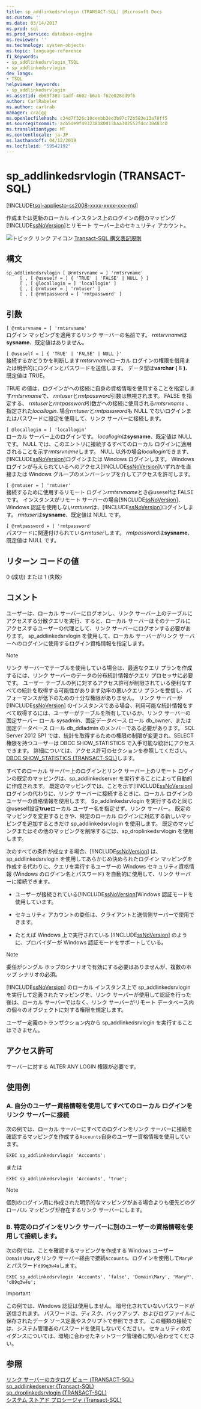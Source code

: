 ```yaml
---
title: sp_addlinkedsrvlogin (TRANSACT-SQL) |Microsoft Docs
ms.custom: ''
ms.date: 03/14/2017
ms.prod: sql
ms.prod_service: database-engine
ms.reviewer: ''
ms.technology: system-objects
ms.topic: language-reference
f1_keywords:
- sp_addlinkedsrvlogin_TSQL
- sp_addlinkedsrvlogin
dev_langs:
- TSQL
helpviewer_keywords:
- sp_addlinkedsrvlogin
ms.assetid: eb69f303-1adf-4602-b6ab-f62e028ed9f6
author: CarlRabeler
ms.author: carlrab
manager: craigg
ms.openlocfilehash: c34d7f326c10ceebb3ee3b97c72b583e13a78ff5
ms.sourcegitcommit: acb5de9f493238180d13baa302552fdcc30d83c0
ms.translationtype: MT
ms.contentlocale: ja-JP
ms.lasthandoff: 04/12/2019
ms.locfileid: "59542192"
---
```

# <a name="spaddlinkedsrvlogin-transact-sql"></a>sp_addlinkedsrvlogin (TRANSACT-SQL)
[!INCLUDE[tsql-appliesto-ss2008-xxxx-xxxx-xxx-md](../../includes/tsql-appliesto-ss2008-xxxx-xxxx-xxx-md.md)]

  作成または更新のローカル インスタンス上のログインの間のマッピング[!INCLUDE[ssNoVersion](../../includes/ssnoversion-md.md)]とリモート サーバー上のセキュリティ アカウント。  
  
 ![トピック リンク アイコン](../../database-engine/configure-windows/media/topic-link.gif "トピック リンク アイコン") [Transact-SQL 構文表記規則](../../t-sql/language-elements/transact-sql-syntax-conventions-transact-sql.md)  
  
## <a name="syntax"></a>構文  
  
```  
sp_addlinkedsrvlogin [ @rmtsrvname = ] 'rmtsrvname'   
     [ , [ @useself = ] { 'TRUE' | 'FALSE' | NULL } ]   
     [ , [ @locallogin = ] 'locallogin' ]   
     [ , [ @rmtuser = ] 'rmtuser' ]   
     [ , [ @rmtpassword = ] 'rmtpassword' ]   
```  
  
## <a name="arguments"></a>引数  
 `[ @rmtsrvname = ] 'rmtsrvname'`  
 ログイン マッピングを適用するリンク サーバーの名前です。 *rmtsrvname*は**sysname**、既定値はありません。  
  
 `[ @useself = ] { 'TRUE' | 'FALSE' | NULL }'`  
 接続するかどうかを判断します*rmtsrvname*ローカル ログインの権限を借用または明示的にログインとパスワードを送信します。 データ型は**varchar (** 8 **)**、既定値は TRUE。  
  
 TRUE の値は、ログインがへの接続に自身の資格情報を使用することを指定します*rmtsrvname*で、 *rmtuser*と*rmtpassword*引数は無視されます。 FALSE を指定する、 *rmtuser*と*rmtpassword*引数がへの接続に使用される*rmtsrvname* 、指定された*locallogin*. 場合*rmtuser*と*rmtpassword*も NULL でないログインまたはパスワードに設定を使用して、リンク サーバーに接続します。  
  
 `[ @locallogin = ] 'locallogin'`  
 ローカル サーバー上のログインです。 *locallogin*は**sysname**、既定値は NULL です。 NULL では、このエントリに接続するすべてのローカル ログインに適用されることを示す*rmtsrvname*します。 NULL 以外の場合*locallogin*できます、[!INCLUDE[ssNoVersion](../../includes/ssnoversion-md.md)]ログインまたは Windows ログインします。 Windows ログインが与えられているへのアクセス[!INCLUDE[ssNoVersion](../../includes/ssnoversion-md.md)]いずれかを直接または Windows グループのメンバーシップを介してアクセスを許可します。  
  
 `[ @rmtuser = ] 'rmtuser'`  
 接続するために使用するリモート ログイン*rmtsrvname*とき@useselfは FALSE です。 インスタンスがリモート サーバーの場合[!INCLUDE[ssNoVersion](../../includes/ssnoversion-md.md)]、Windows 認証を使用しない*rmtuser*は、[!INCLUDE[ssNoVersion](../../includes/ssnoversion-md.md)]ログインします。 *rmtuser*は**sysname**、既定値は NULL です。  
  
 `[ @rmtpassword = ] 'rmtpassword'`  
 パスワードに関連付けられている*rmtuser*します。 *rmtpassword*は**sysname**、既定値は NULL です。  
  
## <a name="return-code-values"></a>リターン コードの値  
 0 (成功) または 1 (失敗)  
  
## <a name="remarks"></a>コメント  
 ユーザーは、ローカル サーバーにログオンし、リンク サーバー上のテーブルにアクセスする分散クエリを実行、すると、ローカル サーバーはそのテーブルにアクセスするユーザーの代理として、リンク サーバーにログオンする必要があります。 sp_addlinkedsrvlogin を使用して、ローカル サーバーがリンク サーバーへのログインに使用するログイン資格情報を指定します。  
  
> [!NOTE]  
>  リンク サーバーでテーブルを使用している場合は、最適なクエリ プランを作成するには、リンク サーバーのデータの分布統計情報がクエリ プロセッサに必要です。 ユーザー テーブルの列に対するアクセス許可が制限されている便利なすべての統計を取得する可能性があります効率の悪いクエリ プランを受信し、パフォーマンスが低下のための十分な権限がありません。 リンク サーバーが [!INCLUDE[ssNoVersion](../../includes/ssnoversion-md.md)] のインスタンスである場合、利用可能な統計情報をすべて取得するには、ユーザーがテーブルを所有しているか、リンク サーバーの固定サーバー ロール sysadmin、固定データベース ロール db_owner、または固定データベース ロール db_ddladmin のメンバーである必要があります。 SQL Server 2012 SP1 では、統計を取得するための権限の制限が変更され、SELECT 権限を持つユーザーは DBCC SHOW_STATISTICS で入手可能な統計にアクセスできます。 詳細については、アクセス許可のセクションを参照してください。 [DBCC SHOW_STATISTICS &#40;TRANSACT-SQL&#41;](../../t-sql/database-console-commands/dbcc-show-statistics-transact-sql.md)します。  
  
 すべてのローカル サーバー上のログインとリンク サーバー上のリモート ログインの既定のマッピングは、sp_addlinkedserver を実行することによって自動的に作成されます。 既定のマッピングでは、ことを示す[!INCLUDE[ssNoVersion](../../includes/ssnoversion-md.md)]ログインの代わりに、リンク サーバーに接続するときに、ローカル ログインのユーザーの資格情報を使用します。 Sp_addlinkedsrvlogin を実行するのと同じ@useself設定**true**ローカル ユーザー名を指定せず、リンク サーバー。 既定のマッピングを変更するときや、特定のローカル ログインに対応する新しいマッピングを追加するときだけ sp_addlinkedsrvlogin を使用します。 既定のマッピングまたはその他のマッピングを削除するには、sp_droplinkedsrvlogin を使用します。  
  
 次のすべての条件が成立する場合、[!INCLUDE[ssNoVersion](../../includes/ssnoversion-md.md)] は、sp_addlinkedsrvlogin を使用してあらかじめ決められたログイン マッピングを作成する代わりに、クエリを実行するユーザーの Windows セキュリティ資格情報 (Windows のログイン名とパスワード) を自動的に使用して、リンク サーバーに接続できます。  
  
-   ユーザーが接続されている[!INCLUDE[ssNoVersion](../../includes/ssnoversion-md.md)]Windows 認証モードを使用しています。  
  
-   セキュリティ アカウントの委任は、クライアントと送信側サーバーで使用できます。  
  
-   たとえば Windows 上で実行されている [!INCLUDE[ssNoVersion](../../includes/ssnoversion-md.md)] のように、プロバイダーが Windows 認証モードをサポートしている。  
  
> [!NOTE]  
>  委任がシングル ホップのシナリオで有効にする必要はありませんが、複数のホップ シナリオの必須。  
  
 [!INCLUDE[ssNoVersion](../../includes/ssnoversion-md.md)] のローカル インスタンス上で sp_addlinkedsrvlogin を実行して定義されたマッピングを、リンク サーバーが使用して認証を行った後は、ローカル サーバーではなく、リンク サーバーがリモート データベース内の個々のオブジェクトに対する権限を規定します。  
  
 ユーザー定義のトランザクション内から sp_addlinkedsrvlogin を実行することはできません。  
  
## <a name="permissions"></a>アクセス許可  
 サーバーに対する ALTER ANY LOGIN 権限が必要です。  
  
## <a name="examples"></a>使用例  
  
### <a name="a-connecting-all-local-logins-to-the-linked-server-by-using-their-own-user-credentials"></a>A. 自分のユーザー資格情報を使用してすべてのローカル ログインをリンク サーバーに接続  
 次の例では、ローカル サーバーにすべてのログインをリンク サーバーに接続を確認するマッピングを作成する`Accounts`自身のユーザー資格情報を使用しています。  
  
```  
EXEC sp_addlinkedsrvlogin 'Accounts';  
```  
  
 または  
  
```  
EXEC sp_addlinkedsrvlogin 'Accounts', 'true';  
```  
  
> [!NOTE]  
>  個別のログイン用に作成された明示的なマッピングがある場合よりも優先どのグローバル マッピングが存在するリンク サーバーにします。  
  
### <a name="b-connecting-a-specific-login-to-the-linked-server-by-using-different-user-credentials"></a>B. 特定のログインをリンク サーバーに別のユーザーの資格情報を使用して接続します。  
 次の例では、ことを確認するマッピングを作成する Windows ユーザー`Domain\Mary`をリンク サーバー経由で接続`Accounts`、ログインを使用して`MaryP`とパスワード`d89q3w4u`します。  
  
```  
EXEC sp_addlinkedsrvlogin 'Accounts', 'false', 'Domain\Mary', 'MaryP', 'd89q3w4u';  
```  
  
> [!IMPORTANT]  
>  この例では、Windows 認証は使用しません。 暗号化されていないパスワードが送信されます。 パスワードは、ディスク、バックアップ、およびログファイルに保存されたデータ ソース定義やスクリプトで参照できます。 この種類の接続では、システム管理者のパスワードを使用しないでください。 セキュリティのガイダンスについては、環境に合わせたネットワーク管理者に問い合わせてください。  
  
## <a name="see-also"></a>参照  
 [リンク サーバーのカタログ ビュー &#40;TRANSACT-SQL&#41;](../../relational-databases/system-catalog-views/linked-servers-catalog-views-transact-sql.md)   
 [sp_addlinkedserver &#40;Transact-SQL&#41;](../../relational-databases/system-stored-procedures/sp-addlinkedserver-transact-sql.md)   
 [sp_droplinkedsrvlogin &#40;TRANSACT-SQL&#41;](../../relational-databases/system-stored-procedures/sp-droplinkedsrvlogin-transact-sql.md)   
 [システム ストアド プロシージャ &#40;Transact-SQL&#41;](../../relational-databases/system-stored-procedures/system-stored-procedures-transact-sql.md)  
  
  
